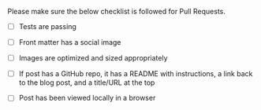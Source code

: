 Please make sure the below checklist is followed for Pull Requests.

- [ ] Tests are passing 
- [ ] Front matter has a social image
- [ ] Images are optimized and sized appropriately
- [ ] If post has a GitHub repo, it has a README with instructions, a link back to the blog post, and a title/URL at the top
- [ ] Post has been viewed locally in a browser

